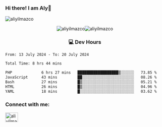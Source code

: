 ### Hi there! I am Aly👋

<p align="left"> <img src="https://komarev.com/ghpvc/?username=aliyilmazco&label=Profile%20views&color=0e75b6&style=flat" alt="aliyilmazco" /> </p>
<p align="center"><img align="center" src="https://github-readme-stats.vercel.app/api?username=aliyilmazco&show_icons=true&locale=en" alt="aliyilmazco" /><img align="center" src="https://github-readme-streak-stats.herokuapp.com/?user=aliyilmazco&" alt="aliyilmazco" /></p>

<h3 align="center">💻 Dev Hours</h3>

<!--START_SECTION:waka-->

```txt
From: 13 July 2024 - To: 20 July 2024

Total Time: 8 hrs 44 mins

PHP             6 hrs 27 mins   ██████████████████▒░░░░░░   73.85 %
JavaScript      43 mins         ██░░░░░░░░░░░░░░░░░░░░░░░   08.26 %
Bash            27 mins         █▒░░░░░░░░░░░░░░░░░░░░░░░   05.21 %
HTML            26 mins         █▒░░░░░░░░░░░░░░░░░░░░░░░   04.96 %
YAML            18 mins         █░░░░░░░░░░░░░░░░░░░░░░░░   03.62 %
```

<!--END_SECTION:waka-->

<h3 align="left">Connect with me:</h3>
<p align="left">
<a href="https://linkedin.com/in/aliyilmazco" target="blank"><img align="center" src="https://raw.githubusercontent.com/rahuldkjain/github-profile-readme-generator/master/src/images/icons/Social/linked-in-alt.svg" alt="aliyilmazco" height="30" width="40" /></a>
</p>

